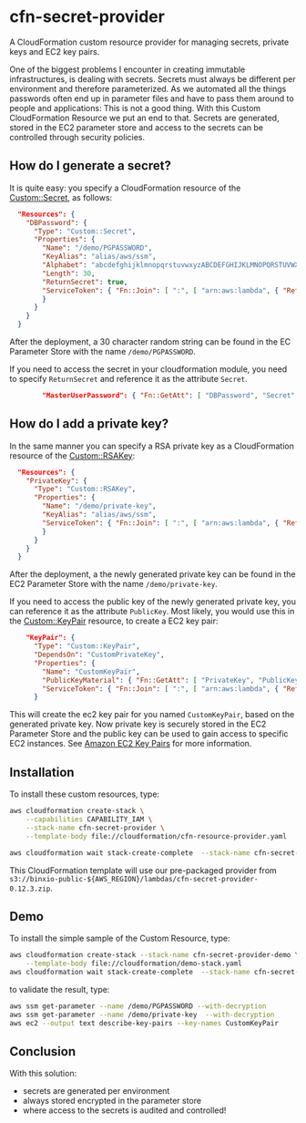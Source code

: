 # cfn-secret-provider
A CloudFormation custom resource provider for managing secrets, private keys and EC2 key pairs.

One of the biggest problems I encounter in creating immutable infrastructures, is dealing with secrets. Secrets must always be different per
environment and therefore parameterized. As we automated all the things passwords often end up in parameter files and have to pass them around 
to people and applications: This is not a good thing. With this Custom CloudFormation Resource we put an end to that. Secrets are generated, 
stored in the EC2 parameter store and access to the secrets can be controlled through security policies.

## How do I generate a secret?
It is quite easy: you specify a CloudFormation resource of the [Custom::Secret](docs/Custom%3A%3ASecret.md), as follows:

```json
  "Resources": {
    "DBPassword": {
      "Type": "Custom::Secret",
      "Properties": {
        "Name": "/demo/PGPASSWORD",
        "KeyAlias": "alias/aws/ssm",
        "Alphabet": "abcdefghijklmnopqrstuvwxyzABCDEFGHIJKLMNOPQRSTUVWXYZ0123456789",
        "Length": 30,
        "ReturnSecret": true,
        "ServiceToken": { "Fn::Join": [ ":", [ "arn:aws:lambda", { "Ref": "AWS::Region" }, { "Ref": "AWS::AccountId" }, "function:binxio-cfn-secret-provider" ] ]
        }
      }
    }
  }
```
After the deployment, a 30 character random string can be found in the EC Parameter Store with the name `/demo/PGPASSWORD`.

If you need to access the secret in your cloudformation module, you need to specify `ReturnSecret` and reference it as the attribute `Secret`.

```json
        "MasterUserPassword": { "Fn::GetAtt": [ "DBPassword", "Secret" ]}
```

## How do I add a private key?
In the same manner you can specify a RSA private key as a CloudFormation resource of the [Custom::RSAKey](docs/Custom%3A%3ARSAKey.md):

```json
  "Resources": {
    "PrivateKey": {
      "Type": "Custom::RSAKey",
      "Properties": {
        "Name": "/demo/private-key",
        "KeyAlias": "alias/aws/ssm",
        "ServiceToken": { "Fn::Join": [ ":", [ "arn:aws:lambda", { "Ref": "AWS::Region" }, { "Ref": "AWS::AccountId" }, "function:binxio-cfn-secret-provider" ] ]
        }
      }
    }
  }
```
After the deployment, a the newly generated private key can be found in the EC2 Parameter Store with the name `/demo/private-key`.

If you need to access the public key of the newly generated private key, you can reference it as the attribute `PublicKey`.  Most likely, 
you would use this in the [Custom::KeyPair](docs/Custom%3A%3AKeyPair.md) resource, to create a EC2 key pair:

```json
    "KeyPair": {
      "Type": "Custom::KeyPair",
      "DependsOn": "CustomPrivateKey",
      "Properties": {
        "Name": "CustomKeyPair",
        "PublicKeyMaterial": { "Fn::GetAtt": [ "PrivateKey", "PublicKey" ] },
        "ServiceToken": { "Fn::Join": [ ":", [ "arn:aws:lambda", { "Ref": "AWS::Region" }, { "Ref": "AWS::AccountId" }, "function:binxio-cfn-secret-provider" ] ] }
      }
```
This will create the ec2 key pair for you named `CustomKeyPair`, based on the generated private key. Now private key is securely stored in the EC2 Parameter Store and the public key can be used to gain access to specific EC2 instances. See [Amazon EC2 Key Pairs](http://docs.aws.amazon.com/AWSEC2/latest/UserGuide/ec2-key-pairs.html) for more information.


## Installation
To install these custom resources, type:

```sh
aws cloudformation create-stack \
	--capabilities CAPABILITY_IAM \
	--stack-name cfn-secret-provider \
	--template-body file://cloudformation/cfn-resource-provider.yaml

aws cloudformation wait stack-create-complete  --stack-name cfn-secret-provider 
```

This CloudFormation template will use our pre-packaged provider from `s3://binxio-public-${AWS_REGION}/lambdas/cfn-secret-provider-0.12.3.zip`.


## Demo
To install the simple sample of the Custom Resource, type:

```sh
aws cloudformation create-stack --stack-name cfn-secret-provider-demo \
	--template-body file://cloudformation/demo-stack.yaml
aws cloudformation wait stack-create-complete  --stack-name cfn-secret-provider-demo
```

to validate the result, type:

```sh
aws ssm get-parameter --name /demo/PGPASSWORD --with-decryption
aws ssm get-parameter --name /demo/private-key  --with-decryption
aws ec2 --output text describe-key-pairs --key-names CustomKeyPair 
```

## Conclusion
With this solution: 

- secrets are generated per environment
- always stored encrypted in the parameter store 
- where access to the secrets is audited and controlled!

